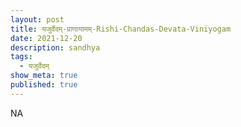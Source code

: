 ```yaml
---
layout: post
title: यजुर्वेदम्-प्राणायामम्-Rishi-Chandas-Devata-Viniyogam
date: 2021-12-20
description: sandhya
tags:
  - यजुर्वेदम्
show_meta: true
published: true
---
```



NA
